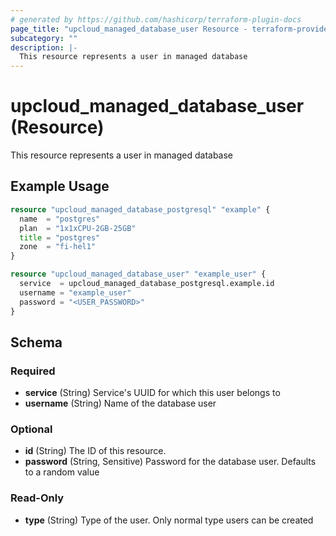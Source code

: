 ```yaml
---
# generated by https://github.com/hashicorp/terraform-plugin-docs
page_title: "upcloud_managed_database_user Resource - terraform-provider-upcloud"
subcategory: ""
description: |-
  This resource represents a user in managed database
---
```


# upcloud_managed_database_user (Resource)

This resource represents a user in managed database

## Example Usage

```terraform
resource "upcloud_managed_database_postgresql" "example" {
  name  = "postgres"
  plan  = "1x1xCPU-2GB-25GB"
  title = "postgres"
  zone  = "fi-hel1"
}

resource "upcloud_managed_database_user" "example_user" {
  service  = upcloud_managed_database_postgresql.example.id
  username = "example_user"
  password = "<USER_PASSWORD>"
}
```

<!-- schema generated by tfplugindocs -->
## Schema

### Required

- **service** (String) Service's UUID for which this user belongs to
- **username** (String) Name of the database user

### Optional

- **id** (String) The ID of this resource.
- **password** (String, Sensitive) Password for the database user. Defaults to a random value

### Read-Only

- **type** (String) Type of the user. Only normal type users can be created



